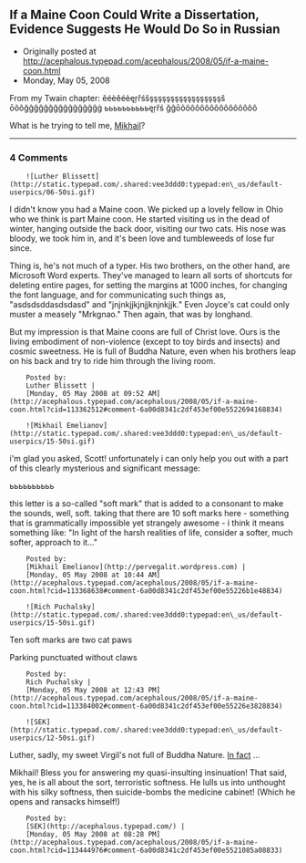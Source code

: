 ## If a Maine Coon Could Write a Dissertation, Evidence Suggests He Would Do So in Russian

 * Originally posted at http://acephalous.typepad.com/acephalous/2008/05/if-a-maine-coon.html
 * Monday, May 05, 2008



From my Twain chapter:
êéèêéèęŗřśŝşşşşşşşşşşşşşşşşşš ōõôğĝĝĝĝĝĝĝĝĝĝĝĝĝĝġ ььььььььььęŗřś ğĝōõôôôôôôôôôôôôôôô

What is he trying to tell me, [Mikhail](http://pervegalit.wordpress.com/)?  

		

* * *

### 4 Comments 

		

                
[]()

	

		![Luther Blissett](http://static.typepad.com/.shared:vee3ddd0:typepad:en\_us/default-userpics/06-50si.gif)
	

	

		

I didn't know you had a Maine coon.  We picked up a lovely fellow in Ohio who we think is part Maine coon.  He started visiting us in the dead of winter, hanging outside the back door, visiting our two cats.  His nose was bloody, we took him in, and it's been love and tumbleweeds of lose fur since.

Thing is, he's not much of a typer.  His two brothers, on the other hand, are Microsoft Word experts.  They've managed to learn all sorts of shortcuts for deleting entire pages, for setting the margins at 1000 inches, for changing the font language, and for communicating such things as, "asdsdsddasdsdasd" and "jnjnkjjkjnjjknjnkjjk."  Even Joyce's cat could only muster a measely "Mrkgnao."  Then again, that was by longhand.

But my impression is that Maine coons are full of Christ love.  Ours is the living embodiment of non-violence (except to toy birds and insects) and cosmic sweetness.  He is full of Buddha Nature, even when his brothers leap on his back and try to ride him through the living room.

	

		Posted by:
		Luther Blissett |
		[Monday, 05 May 2008 at 09:52 AM](http://acephalous.typepad.com/acephalous/2008/05/if-a-maine-coon.html?cid=113362512#comment-6a00d8341c2df453ef00e5522694168834)

[]()

	

		![Mikhail Emelianov](http://static.typepad.com/.shared:vee3ddd0:typepad:en\_us/default-userpics/15-50si.gif)
	

	

		

i'm glad you asked, Scott! unfortunately i can only help you out with a part of this clearly mysterious and significant message: 

ьььььььььь

this letter is a so-called "soft mark" that is added to a consonant to make the sounds, well, soft. taking that there are 10 soft marks here - something that is grammatically impossible yet strangely awesome - i think it means something like: "In light of the harsh realities of life, consider a softer, much softer, approach to it..."

	

		Posted by:
		[Mikhail Emelianov](http://pervegalit.wordpress.com) |
		[Monday, 05 May 2008 at 10:44 AM](http://acephalous.typepad.com/acephalous/2008/05/if-a-maine-coon.html?cid=113368638#comment-6a00d8341c2df453ef00e55226b1e48834)

[]()

	

		![Rich Puchalsky](http://static.typepad.com/.shared:vee3ddd0:typepad:en\_us/default-userpics/15-50si.gif)
	

	

		

Ten soft marks are two cat paws  

Parking punctuated without claws

	

		Posted by:
		Rich Puchalsky |
		[Monday, 05 May 2008 at 12:43 PM](http://acephalous.typepad.com/acephalous/2008/05/if-a-maine-coon.html?cid=113384002#comment-6a00d8341c2df453ef00e55226e3828834)

[]()

	

		![SEK](http://static.typepad.com/.shared:vee3ddd0:typepad:en\_us/default-userpics/12-50si.gif)
	

	

		

Luther, sadly, my sweet Virgil's not full of Buddha Nature.  [In fact](http://acephalous.typepad.com/dadevil.jpg) ...

Mikhail!  Bless you for answering my quasi-insulting insinuation!  That said, yes, he is all about the sort, terroristic softness.  He lulls us into unthought with his silky softness, then suicide-bombs the medicine cabinet!  (Which he opens and ransacks himself!)

	

		Posted by:
		[SEK](http://acephalous.typepad.com/) |
		[Monday, 05 May 2008 at 08:28 PM](http://acephalous.typepad.com/acephalous/2008/05/if-a-maine-coon.html?cid=113444976#comment-6a00d8341c2df453ef00e5521085a08833)

		

        
